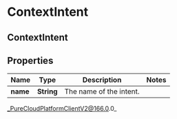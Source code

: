# ContextIntent

## ContextIntent

## Properties

|Name | Type | Description | Notes|
|------------ | ------------- | ------------- | -------------|
| **name** | **String** | The name of the intent. | |



_PureCloudPlatformClientV2@166.0.0_
